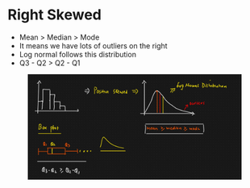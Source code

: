 # Right Skewed

* Mean > Median > Mode
* It means we have lots of outliers on the right
* Log normal follows this distribution
* Q3 - Q2 > Q2 - Q1

<figure><img src="../../.gitbook/assets/image (8) (1).png" alt=""><figcaption></figcaption></figure>
